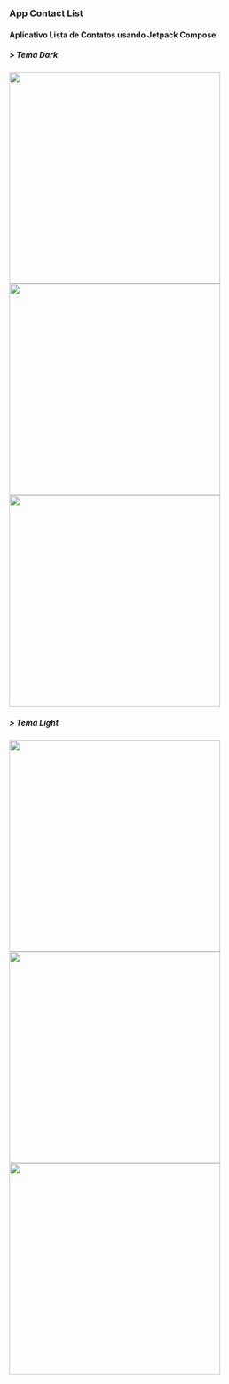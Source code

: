 ### App Contact List

#### Aplicativo Lista de Contatos usando Jetpack Compose 

##### > Tema Dark
<div> 
  <img src="" height="380"/>
  <img src="" height="380"/>
  <img src="" height="380"/>
</div>

##### > Tema Light
<div> 
  <img src="" height="380"/>
  <img src="" height="380"/>
  <img src="" height="380"/>
</div>
